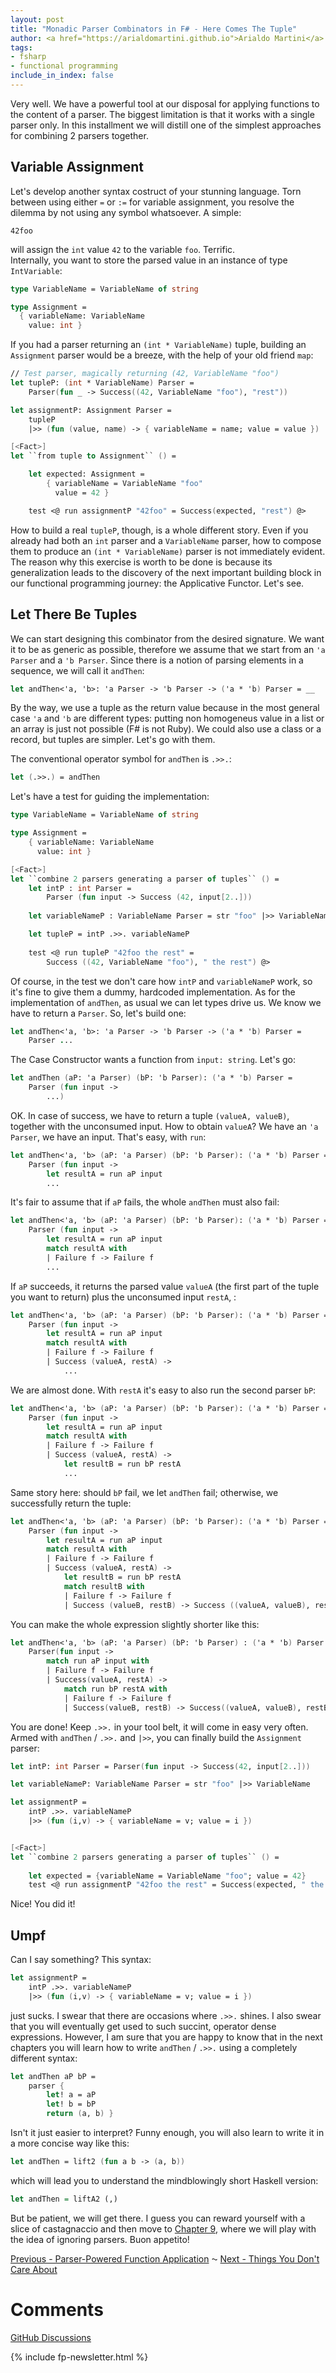 ```yaml
---
layout: post
title: "Monadic Parser Combinators in F# - Here Comes The Tuple"
author: <a href="https://arialdomartini.github.io">Arialdo Martini</a>
tags:
- fsharp
- functional programming
include_in_index: false
---
```

Very well. We have a powerful tool at our disposal for applying
functions to the content of a parser. The biggest limitation is that
it works with a single parser only. In this installment we will
distill one of the simplest approaches for combining 2 parsers
together.


## Variable Assignment

Let's develop another syntax costruct of your stunning language. Torn
between using either `=` or `:=` for variable assignment, you resolve
the dilemma by not using any symbol whatsoever. A simple:

```
42foo
```

will assign the `int` value `42` to the variable `foo`. Terrific.  
Internally, you want to store the parsed value in an instance of type `IntVariable`:

```fsharp
type VariableName = VariableName of string

type Assignment =
  { variableName: VariableName
    value: int }
```

If you had a parser returning an `(int * VariableName)` tuple,
building an `Assignment` parser would be a breeze, with the help of
your old friend `map`:

```fsharp
// Test parser, magically returning (42, VariableName "foo")
let tupleP: (int * VariableName) Parser =
    Parser(fun _ -> Success((42, VariableName "foo"), "rest"))

let assignmentP: Assignment Parser =
    tupleP 
    |>> (fun (value, name) -> { variableName = name; value = value })

[<Fact>]
let ``from tuple to Assignment`` () =

    let expected: Assignment =
        { variableName = VariableName "foo"
          value = 42 }

    test <@ run assignmentP "42foo" = Success(expected, "rest") @>
```

How to build a real `tupleP`, though, is a whole different story. Even
if you already had both an `int` parser and a `VariableName` parser,
how to compose them to produce an `(int * VariableName)` parser is not
immediately evident. The reason why this exercise is worth to be done
is because its generalization leads to the discovery of the next
important building block in our functional programming journey:
the Applicative Functor. Let's see.

## Let There Be Tuples
We can start designing this combinator from the desired signature. We
want it to be as generic as possible, therefore we assume that we
start from an `'a Parser` and a `'b Parser`. Since there is a notion
of parsing elements in a sequence, we will call it `andThen`:

```fsharp
let andThen<'a, 'b>: 'a Parser -> 'b Parser -> ('a * 'b) Parser = __
```

By the way, we use a tuple as the return value because in the most
general case `'a` and `'b` are different types: putting non homogeneus
value in a list or an array is just not possible (F# is not Ruby). We
could also use a class or a record, but tuples are simpler. Let's go
with them.

The conventional operator symbol for `andThen` is `.>>.`:

```fsharp
let (.>>.) = andThen
```

Let's have a test for guiding the implementation:

```fsharp
type VariableName = VariableName of string

type Assignment =
    { variableName: VariableName
      value: int }

[<Fact>]
let ``combine 2 parsers generating a parser of tuples`` () =
    let intP : int Parser = 
        Parser (fun input -> Success (42, input[2..]))
    
    let variableNameP : VariableName Parser = str "foo" |>> VariableName

    let tupleP = intP .>>. variableNameP
    
    test <@ run tupleP "42foo the rest" = 
        Success ((42, VariableName "foo"), " the rest") @>
```

Of course, in the test we don't care how `intP` and `variableNameP`
work, so it's fine to give them a dummy, hardcoded implementation. As
for the implementation of `andThen`, as usual we can let types drive
us. We know we have to return a `Parser`. So, let's build one:


```fsharp
let andThen<'a, 'b>: 'a Parser -> 'b Parser -> ('a * 'b) Parser = 
    Parser ...
```

The Case Constructor wants a function from `input: string`. Let's go:


```fsharp
let andThen (aP: 'a Parser) (bP: 'b Parser): ('a * 'b) Parser = 
    Parser (fun input -> 
        ...)
```

OK. In case of success, we have to return a tuple `(valueA, valueB)`,
together with the unconsumed input. How to obtain `valueA`? We have an
`'a Parser`, we have an input. That's easy, with `run`:


```fsharp
let andThen<'a, 'b> (aP: 'a Parser) (bP: 'b Parser): ('a * 'b) Parser =
    Parser (fun input ->
        let resultA = run aP input
        ...
```

It's fair to assume that if `aP` fails, the whole `andThen` must also
fail:


```fsharp
let andThen<'a, 'b> (aP: 'a Parser) (bP: 'b Parser): ('a * 'b) Parser =
    Parser (fun input ->
        let resultA = run aP input
        match resultA with
        | Failure f -> Failure f
        ...
```

If `aP` succeeds, it returns the parsed value `valueA` (the first part
of the tuple you want to return) plus the unconsumed input `restA`, :

```fsharp
let andThen<'a, 'b> (aP: 'a Parser) (bP: 'b Parser): ('a * 'b) Parser =
    Parser (fun input ->
        let resultA = run aP input
        match resultA with
        | Failure f -> Failure f
        | Success (valueA, restA) ->
            ...
```

We are almost done. With `restA` it's easy to also run the second
parser `bP`:


```fsharp
let andThen<'a, 'b> (aP: 'a Parser) (bP: 'b Parser): ('a * 'b) Parser =
    Parser (fun input ->
        let resultA = run aP input
        match resultA with
        | Failure f -> Failure f
        | Success (valueA, restA) ->
            let resultB = run bP restA
            ...
```

Same story here: should `bP` fail, we let `andThen` fail; otherwise,
we successfully return the tuple:


```fsharp
let andThen<'a, 'b> (aP: 'a Parser) (bP: 'b Parser): ('a * 'b) Parser =
    Parser (fun input ->
        let resultA = run aP input
        match resultA with
        | Failure f -> Failure f
        | Success (valueA, restA) ->
            let resultB = run bP restA
            match resultB with
            | Failure f -> Failure f
            | Success (valueB, restB) -> Success ((valueA, valueB), restB))
```

You can make the whole expression slightly shorter like this:


```fsharp
let andThen<'a, 'b> (aP: 'a Parser) (bP: 'b Parser) : ('a * 'b) Parser =
    Parser(fun input ->
        match run aP input with
        | Failure f -> Failure f
        | Success(valueA, restA) ->
            match run bP restA with
            | Failure f -> Failure f
            | Success(valueB, restB) -> Success((valueA, valueB), restB))
```

You are done! Keep `.>>.` in your tool belt, it will come in easy very
often.  
Armed with `andThen` / `.>>.` and `|>>`, you can finally build the
`Assignment` parser:


```fsharp
let intP: int Parser = Parser(fun input -> Success(42, input[2..]))

let variableNameP: VariableName Parser = str "foo" |>> VariableName

let assignmentP =
    intP .>>. variableNameP
    |>> (fun (i,v) -> { variableName = v; value = i })


[<Fact>]
let ``combine 2 parsers generating a parser of tuples`` () =
    
    let expected = {variableName = VariableName "foo"; value = 42}
    test <@ run assignmentP "42foo the rest" = Success(expected, " the rest") @>
```

Nice! You did it!

## Umpf
Can I say something? This syntax:

```fsharp
let assignmentP =
    intP .>>. variableNameP
    |>> (fun (i,v) -> { variableName = v; value = i })
```

just sucks. I swear that there are occasions where `.>>.` shines. I
also swear that you will eventually get used to such succint, operator
dense expressions. However, I am sure that you are happy to know that
in the next chapters you will learn how to write `andThen` / `.>>.`
using a completely different syntax:

```fsharp
let andThen aP bP =
    parser {
        let! a = aP
        let! b = bP
        return (a, b) }
```

Isn't it just easier to interpret? Funny enough, you will also learn
to write it in a more concise way like this:

```fsharp
let andThen = lift2 (fun a b -> (a, b))
```

which will lead you to understand the mindblowingly short Haskell
version:

```haskell
let andThen = liftA2 (,)
```

But be patient, we will get there. I guess you can reward yourself
with a slice of castagnaccio and then move to [Chapter
9](/monadic-parser-combinators-9), where we will play with the idea of
ignoring parsers. Buon appetito!

[Previous - Parser-Powered Function Application](/monadic-parser-combinators-7)
⁓ [Next - Things You Don't Care About](/monadic-parser-combinators-9)


# Comments
[GitHub Discussions](https://github.com/arialdomartini/arialdomartini.github.io/discussions/33)



{% include fp-newsletter.html %}
